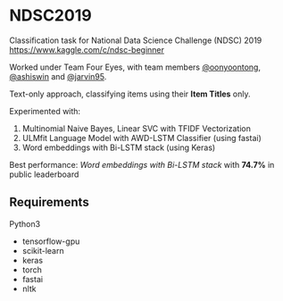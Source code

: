 # NDSC2019

Classification task for National Data Science Challenge (NDSC) 2019
<https://www.kaggle.com/c/ndsc-beginner>

Worked under Team Four Eyes, with team members 
[@oonyoontong]( https://github.com/oonyoontong ), 
[@ashiswin]( https://github.com/ashiswin ) 
and 
[@jarvin95]( https://github.com/jarvin95 ).

Text-only approach, classifying items using their **Item Titles** only.

Experimented with:

1. Multinomial Naive Bayes, Linear SVC with TFIDF Vectorization
2. ULMfit Language Model with AWD-LSTM Classifier (using fastai)
3. Word embeddings with Bi-LSTM stack (using Keras)

Best performance: *Word embeddings with Bi-LSTM stack* with **74.7%** in public leaderboard

## Requirements

Python3

- tensorflow-gpu
- scikit-learn
- keras
- torch
- fastai
- nltk
